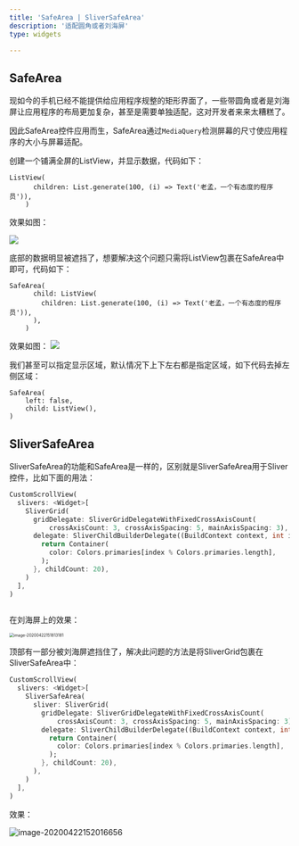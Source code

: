 ```yaml
---
title: 'SafeArea | SliverSafeArea'
description: '适配圆角或者刘海屏'
type: widgets

---
```




## SafeArea

现如今的手机已经不能提供给应用程序规整的矩形界面了，一些带圆角或者是刘海屏让应用程序的布局更加复杂，甚至是需要单独适配，这对开发者来来太糟糕了。


因此SafeArea控件应用而生，SafeArea通过`MediaQuery`检测屏幕的尺寸使应用程序的大小与屏幕适配。

创建一个铺满全屏的ListView，并显示数据，代码如下：
```
ListView(
      children: List.generate(100, (i) => Text('老孟，一个有态度的程序员')),
    )
```
效果如图：

![](https://img-blog.csdnimg.cn/2020022014320926.png?x-oss-process=image/watermark,type_ZmFuZ3poZW5naGVpdGk,shadow_10,text_aHR0cHM6Ly9ibG9nLmNzZG4ubmV0L21lbmdrczE5ODc=,size_16,color_FFFFFF,t_70)

底部的数据明显被遮挡了，想要解决这个问题只需将ListView包裹在SafeArea中即可，代码如下：
```
SafeArea(
      child: ListView(
        children: List.generate(100, (i) => Text('老孟，一个有态度的程序员')),
      ),
    )
```
效果如图：
![](https://img-blog.csdnimg.cn/20200219174034838.png?x-oss-process=image/watermark,type_ZmFuZ3poZW5naGVpdGk,shadow_10,text_aHR0cHM6Ly9ibG9nLmNzZG4ubmV0L21lbmdrczE5ODc=,size_16,color_FFFFFF,t_70)

我们甚至可以指定显示区域，默认情况下上下左右都是指定区域，如下代码去掉左侧区域：
```
SafeArea(
	left: false,
    child: ListView(),
)
```



## SliverSafeArea

SliverSafeArea的功能和SafeArea是一样的，区别就是SliverSafeArea用于Sliver控件，比如下面的用法：

```dart
CustomScrollView(
  slivers: <Widget>[
    SliverGrid(
      gridDelegate: SliverGridDelegateWithFixedCrossAxisCount(
          crossAxisCount: 3, crossAxisSpacing: 5, mainAxisSpacing: 3),
      delegate: SliverChildBuilderDelegate((BuildContext context, int index) {
        return Container(
          color: Colors.primaries[index % Colors.primaries.length],
        );
      }, childCount: 20),
    )
  ],
)
```

```dart

```

在刘海屏上的效果：

<img src="http://img.laomengit.com/image-20200422151813181.png" alt="image-20200422151813181" style="zoom:50%;" />



顶部有一部分被刘海屏遮挡住了，解决此问题的方法是将SliverGrid包裹在SliverSafeArea中：

```dart
CustomScrollView(
  slivers: <Widget>[
    SliverSafeArea(
      sliver: SliverGrid(
        gridDelegate: SliverGridDelegateWithFixedCrossAxisCount(
            crossAxisCount: 3, crossAxisSpacing: 5, mainAxisSpacing: 3),
        delegate: SliverChildBuilderDelegate((BuildContext context, int index) {
          return Container(
            color: Colors.primaries[index % Colors.primaries.length],
          );
        }, childCount: 20),
      ),
    )
  ],
)
```

效果：

![image-20200422152016656](http://img.laomengit.com/image-20200422152016656.png)